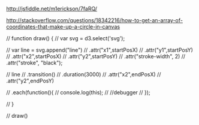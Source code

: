 http://jsfiddle.net/m1erickson/7faRQ/

http://stackoverflow.com/questions/18342216/how-to-get-an-array-of-coordinates-that-make-up-a-circle-in-canvas

// function draw() {
// 	var svg = d3.select('svg');

// 	var line = svg.append("line")
// 		.attr("x1",startPosX)
// 		.attr("y1",startPosY)
// 		.attr("x2",startPosX)
// 		.attr("y2",startPosY)
// 		.attr("stroke-width", 2)
// 		.attr("stroke", "black");

// 	line
// 	  .transition()
// 	.duration(3000)
// 	  .attr("x2",endPosX)
// 	.attr("y2",endPosY)

// 	.each(function(){
// 		console.log(this);
// 		//debugger
// 	});
	
// }

// draw()

